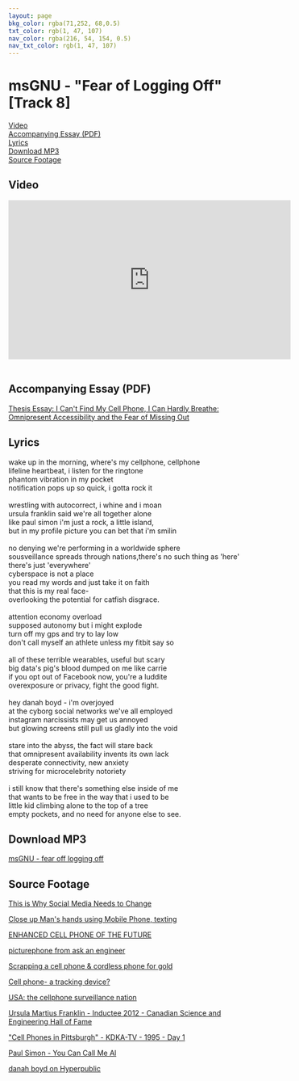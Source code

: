 ```yaml
---
layout: page
bkg_color: rgba(71,252, 68,0.5)
txt_color: rgb(1, 47, 107)
nav_color: rgba(216, 54, 154, 0.5)
nav_txt_color: rgb(1, 47, 107)
---
```


# msGNU - "Fear of Logging Off" [Track 8]

[Video](#video)<br>
[Accompanying Essay (PDF)](#pdf)<br>
[Lyrics](#lyrics)<br>
[Download MP3](#mp3)<br>
[Source Footage](#foot)

<!-- ## Background & Credits -->

<h2 id='video'> Video </h2>

<div class="embed-responsive embed-responsive-16by9">
  <iframe width="560" height="315" src="https://www.youtube.com/embed/oXehxFgoAEI" frameborder="0" allowfullscreen></iframe>
</div>

<br>

<h2 id='pdf'> Accompanying Essay (PDF) </h2>

[Thesis Essay: I Can't Find My Cell Phone, I Can Hardly Breathe: Omnipresent Accessibility and the Fear of Missing Out](/pdfs/chelsea_palmer_2015_SIC_essay1.pdf)

<h2 id='lyrics'> Lyrics </h2>

wake up in the morning, where's my cellphone, cellphone<br>
lifeline heartbeat, i listen for the ringtone<br>
phantom vibration in my pocket<br>
notification pops up so quick, i gotta rock it<br><br>
wrestling with autocorrect, i whine and i moan<br>
ursula franklin said we're all together alone<br>
like paul simon i'm just a rock, a little island,<br>
but in my profile picture you can bet that i'm smilin<br><br>
no denying we're performing in a worldwide sphere<br>
sousveillance spreads through nations,there's no such thing as 'here'<br>
there's just 'everywhere'<br>
cyberspace is not a place<br>
you read my words and just take it on faith<br>
that this is my real face-<br>
overlooking the potential for catfish disgrace.<br><br>
attention economy overload<br>
supposed autonomy but i might explode<br>
turn off my gps and try to lay low<br>
don't call myself an athlete unless my fitbit say so<br><br>
all of these terrible wearables, useful but scary<br>
big data's pig's blood dumped on me like carrie<br>
if you opt out of Facebook now, you're a luddite<br>
overexposure or privacy, fight the good fight.<br><br>
hey danah boyd - i'm overjoyed<br>
at the cyborg social networks we've all employed<br>
instagram narcissists may get us annoyed<br>
but glowing screens still pull us gladly into the void<br><br>
stare into the abyss, the fact will stare back<br>
that omnipresent availability invents its own lack<br>
desperate connectivity, new anxiety<br>
striving for microcelebrity notoriety<br><br>
i still know that there's something else inside of me<br>
that wants to be free in the way that i used to be<br>
little kid climbing alone to the top of a tree<br>
empty pockets, and no need for anyone else to see.


<h2 id='mp3'> Download MP3 </h2>

[msGNU - fear off logging off](/mp3s/msGNU-FOLO.mp3)

<h2 id='foot'> Source Footage </h2>

[This is Why Social Media Needs to Change](https://youtu.be/LgQQ0rosu0I)

[Close up Man's hands using Mobile Phone, texting](https://youtu.be/b9p-RcIBBII)

[ENHANCED CELL PHONE OF THE FUTURE](https://youtu.be/niTJDPKhknE)

[picturephone from ask an engineer](https://youtu.be/WzdCKBZP4Jo)

[Scrapping a cell phone & cordless phone for gold](https://youtu.be/nEHjST67Si4)

[Cell phone- a tracking device?](https://youtu.be/VUx4Kowllm0)

[USA: the cellphone surveillance nation](https://youtu.be/c1egAfCzdKM)

[Ursula Martius Franklin - Inductee 2012 - Canadian Science and Engineering Hall of Fame](https://youtu.be/nKH1GX-86Aw)

["Cell Phones in Pittsburgh" - KDKA-TV - 1995 - Day 1](https://youtu.be/x_8lmeen79I)

[Paul Simon - You Can Call Me Al ](https://youtu.be/uq-gYOrU8bA)

[danah boyd on Hyperpublic](https://youtu.be/mPfzO7ldgrc)

